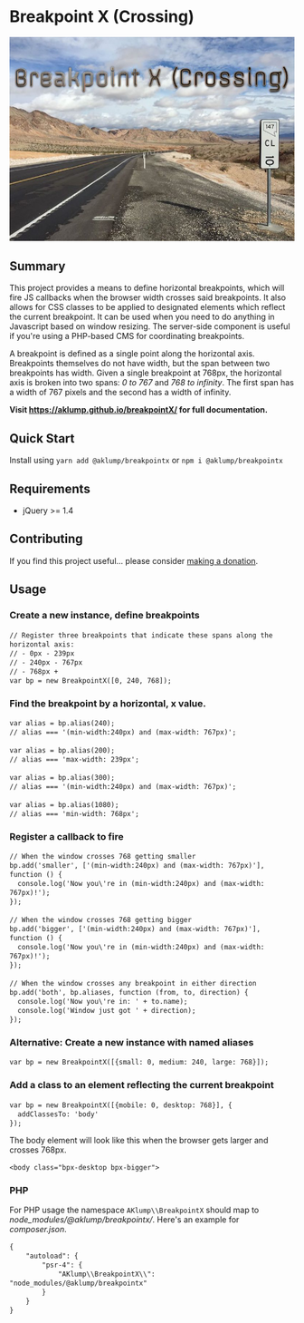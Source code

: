 # Breakpoint X (Crossing)

![Breakpoint X](images/breakpoint-x.jpg)

## Summary

This project provides a means to define horizontal breakpoints, which will fire JS callbacks when the browser width crosses said breakpoints.  It also allows for CSS classes to be applied to designated elements which reflect the current breakpoint.  It can be used when you need to do anything in Javascript based on window resizing.  The server-side component is useful if you're using a PHP-based CMS for coordinating breakpoints.

A breakpoint is defined as a single point along the horizontal axis.  Breakpoints themselves do not have width, but the span between two breakpoints has width.  Given a single breakpoint at 768px, the horizontal axis is broken into two spans: _0 to 767_ and _768 to infinity_.  The first span has a width of 767 pixels and the second has a width of infinity.

**Visit <https://aklump.github.io/breakpointX/> for full documentation.**

## Quick Start

Install using `yarn add @aklump/breakpointx` or `npm i @aklump/breakpointx`

## Requirements

* jQuery >= 1.4

## Contributing

If you find this project useful... please consider [making a donation](https://www.paypal.com/cgi-bin/webscr?cmd=_s-xclick&hosted_button_id=4E5KZHDQCEUV8&item_name=Gratitude%20for%20aklump%2Fbreakpoint_x).

## Usage

### Create a new instance, define breakpoints

    // Register three breakpoints that indicate these spans along the horizontal axis:
    // - 0px - 239px
    // - 240px - 767px
    // - 768px +
    var bp = new BreakpointX([0, 240, 768]);

### Find the breakpoint by a horizontal, x value.

    var alias = bp.alias(240);
    // alias === '(min-width:240px) and (max-width: 767px)';

    var alias = bp.alias(200);
    // alias === 'max-width: 239px';

    var alias = bp.alias(300);
    // alias === '(min-width:240px) and (max-width: 767px)';

    var alias = bp.alias(1080);
    // alias === 'min-width: 768px';

### Register a callback to fire

    // When the window crosses 768 getting smaller
    bp.add('smaller', ['(min-width:240px) and (max-width: 767px)'], function () {
      console.log('Now you\'re in (min-width:240px) and (max-width: 767px)!');
    });

    // When the window crosses 768 getting bigger
    bp.add('bigger', ['(min-width:240px) and (max-width: 767px)'], function () {
      console.log('Now you\'re in (min-width:240px) and (max-width: 767px)!');
    });

    // When the window crosses any breakpoint in either direction
    bp.add('both', bp.aliases, function (from, to, direction) {
      console.log('Now you\'re in: ' + to.name);
      console.log('Window just got ' + direction);
    });

### Alternative: Create a new instance with named aliases

    var bp = new BreakpointX([{small: 0, medium: 240, large: 768}]);

### Add a class to an element reflecting the current breakpoint

    var bp = new BreakpointX([{mobile: 0, desktop: 768}], {
      addClassesTo: 'body'
    });

The body element will look like this when the browser gets larger and crosses 768px.

    <body class="bpx-desktop bpx-bigger">

### PHP

For PHP usage the namespace `AKlump\\BreakpointX` should map to _node_modules/@aklump/breakpointx/_.  Here's an example for _composer.json_.

    {
        "autoload": {
            "psr-4": {
                "AKlump\\BreakpointX\\": "node_modules/@aklump/breakpointx"
            }
        }
    }
